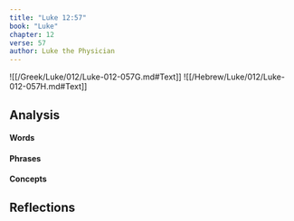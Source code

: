 ```yaml
---
title: "Luke 12:57"
book: "Luke"
chapter: 12
verse: 57
author: Luke the Physician
---
```

![[/Greek/Luke/012/Luke-012-057G.md#Text]]
![[/Hebrew/Luke/012/Luke-012-057H.md#Text]]

## Analysis

#### Words

#### Phrases

#### Concepts

## Reflections
